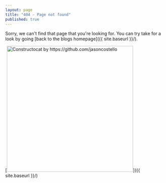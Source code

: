 ```yaml
---
layout: page
title: "404 - Page not found"
published: true
---
```


Sorry, we can't find that page that you're looking for. You can try take for a look by going [back to the blogs homepage]({{ site.baseurl }}/).

[<img src="{{ site.baseurl }}/images/404.jpg" alt="Constructocat by https://github.com/jasoncostello" style="width: 400px;"/>]({{ site.baseurl }}/)